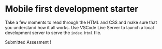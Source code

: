 # Mobile first development starter

Take a few moments to read through the HTML and CSS and make sure that you understand how it all works. Use VSCode Live Server to launch a local development server to serve the `index.html` file.

Submitted Assesment !
